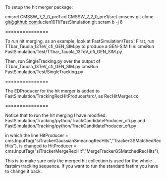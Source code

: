 To setup the hit merger package:

cmsrel CMSSW_7_2_0_pre1
cd CMSSW_7_2_0_pre1/src/
cmsenv
git clone git@github.com:lucien1011/FastSimulation.git
scram b -j 8

===============

To run hit merging, as an example, look at FastSimulation/Test/:
First, run TTbar_Tauola_13TeV_cfi_GEN_SIM.py to produce a GEN-SIM file:
cmsRun FastSimulation/Test/TTbar_Tauola_13TeV_cfi_GEN_SIM.py

Then, run SingleTracking.py over the output of TTbar_Tauola_13TeV_cfi_GEN_SIM.py
cmsRun FastSimulation/Test/SingleTracking.py

===============

The EDProducer for the hit merger is added to FastSimulation/TrackingRecHitProducer/src/, as RecHitMerger.cc.

===============

Notice that to run the hit merging I have modified: 
FastSimulation/Tracking/python/TrackCandidateProducer_cfi.py and
FastSimulation/Tracking/python/TrackCandidateProducer_cfi.py

in which the line
HitProducer = cms.InputTag("siTrackerGaussianSmearingRecHits","TrackerGSMatchedRecHits"),
is changed to
HitProducer = cms.InputTag("siTrackerMergeRecHit","MergeTrackerGSMatchedRecHits"),

This is to make sure only the merged hit collection is used for the whole fastsim tracking sequence. If you want to run the standard fastim you have to change it back.
